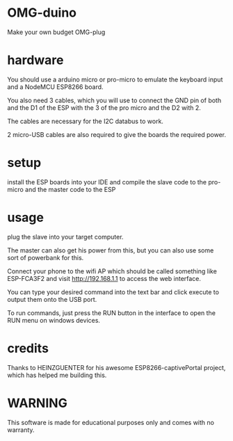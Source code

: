 # OMG-duino
Make your own budget OMG-plug

# hardware

You should use a arduino micro or pro-micro to emulate the keyboard input and a NodeMCU ESP8266 board.

You also need 3 cables, which you will use to connect the GND pin of both and the D1 of the ESP with the 3 of the pro micro and the D2 with 2.

The cables are necessary for the I2C databus to work.

2 micro-USB cables are also required to give the boards the required power.

# setup

install the ESP boards into your IDE and compile the slave code to the pro-micro and the master code to the ESP

# usage 

plug the slave into your target computer.

The master can also get his power from this, but you can also use some sort of powerbank for this.

Connect your phone to the wifi AP which should be called something like ESP-FCA3F2 and visit http://192.168.1.1 to access the web interface.

You can type your desired command into the text bar and click execute to output them onto the USB port.

To run commands, just press the RUN button in the interface to open the RUN menu on windows devices.

# credits

Thanks to HEINZGUENTER for his awesome ESP8266-captivePortal project, which has helped me building this.


# WARNING
This software is made for educational purposes only and comes with no warranty.
